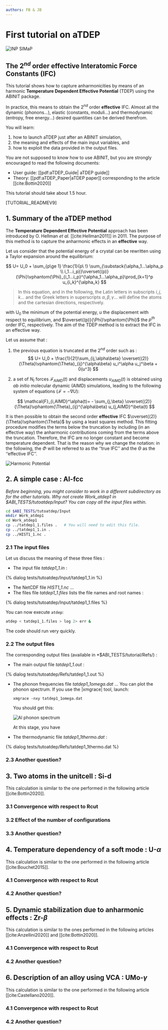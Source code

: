 ```yaml
---
authors: FB & JB
---
```


# First tutorial on aTDEP

![INP SIMaP](https://simap.grenoble-inp.fr/medias/photo/thumbnail4-b_1521620102788-jpg)

## The 2$^{nd}$ order **effective** Interatomic Force Constants (IFC)

This tutorial shows how to capture anharmonicities by means of an harmonic **Temperature Dependent Effective Potential** (TDEP) using the ABINIT package.

In practice, this means to obtain the $2^{nd}$ order **effective** IFC. Almost all the dynamic (phonons...), elastic (constants, moduli...) and thermodynamic (entropy, free energy...) desired quantities can be derived therefrom.

You will learn:

1. how to launch aTDEP just after an ABINIT simulation, 
2. the meaning and effects of the main input variables, and 
3. how to exploit the data provided in the output files.

You are not supposed to know how to use ABINIT, but you are strongly encouraged to read the following documents:

* User guide: [[pdf:aTDEP_Guide| aTDEP guide]]  
* Theory: [[pdf:aTDEP_Paper|aTDEP paper]] corresponding to the article [[cite:Bottin2020]]

This tutorial should take about 1.5 hour.

[TUTORIAL_READMEV9]

## 1. Summary of the aTDEP method

The **Temperature Dependent Effective Potential** approach has been introduced by O. Hellman *et al.* [[cite:Hellman2011]] in 2011. The purpose of this method is to capture the anharmonic effects in an **effective** way. 

Let us consider that the potential energy of a crystal can be rewritten using a Taylor expansion around the equilibrium:

$$
U=   U_0 + \sum_{p\ge 1} \frac{1}{p\ !} \sum_{\substack{\alpha_1...\alpha_p \\ i_1...i_p}}\overset{(p)}{\Phi}\vphantom{\Phi}_{i_1...i_p}^{\alpha_1...\alpha_p}\prod_{k=1}^p u_{i_k}^{\alpha_k}
$$

> In this equation, and in the following, the Latin letters in subscripts $i, j, k...$ and the Greek letters in superscripts $\alpha, \beta, \gamma$... will define the atoms and the cartesian directions, respectively.

with U$_0$ the minimum of the potential energy, $u$ the displacement with respect to equilibrium, and $\overset{(p)}{\Phi}\vphantom{\Phi}$ the $p^{th}$ order IFC, respectively. The aim of the TDEP method is to extract the IFC in an effective way. 

Let us assume that :

1. the previous equation is truncated at the $2^{nd}$ order such as : 
$$
U=   U_0 + \frac{1}{2!}\sum_{ij,\alpha\beta} \overset{(2)}{\Theta}\vphantom{\Theta}_{ij}^{\alpha\beta} u_i^\alpha u_j^\beta + 0(u^3)
$$

2. a set of $N_t$ forces $\mathcal{F}_{AIMD}(t)$ and displacements $u_{AIMD}(t)$ is obtained using *ab initio* molecular dynamic (AIMD) simulations, leading to the following system of equations ($\mathcal{F}=-\nabla U$): 

$$
\mathcal{F}_{i,AIMD}^\alpha(t)=  - \sum_{j,\beta} \overset{(2)}{\Theta}\vphantom{\Theta}_{ij}^{\alpha\beta} u_{j,AIMD}^\beta(t)
$$

It is then possible to obtain the second order **effective** IFC $\overset{(2)}{\Theta}\vphantom{\Theta}$ by using a least squares method. This fitting procedure modifies the terms below the truncation by including (in an effective way) the anharmonic contributions coming from the terms above the truncation. Therefore, the IFC are no longer constant and become temperature dependent. That is the reason why we change the notation: in the following, the $\Phi$ will be referred to as the ‘‘true IFC’’ and the $\Theta$ as the ‘‘effective IFC’’.

![Harmonic Potential](https://upload.wikimedia.org/wikipedia/commons/6/60/Potential_approximation.png)

## 2. A simple case : Al-fcc

*Before beginning, you might consider to work in a different subdirectory as for the other tutorials. Why not create Work_atdep1 in \$ABI_TESTS/tutoatdep/Input? You can copy all the input files within.*

```sh
cd $ABI_TESTS/tutoatdep/Input
mkdir Work_atdep1
cd Work_atdep1
cp ../tatdep1_1.files .   # You will need to edit this file.
cp ../tatdep1_1.in .
cp ../HIST1_1.nc .
```

### 2.1 The input files

Let us discuss the meaning of these three files :

* The input file *tatdep1_1.in* :

{% dialog tests/tutoatdep/Input/tatdep1_1.in %}

* The NetCDF file *HIST1_1.nc* ...
* The files file *tatdep1_1.files* lists the file names and root names :

{% dialog tests/tutoatdep/Input/tatdep1_1.files %}

You can now execute `atdep`:

```sh
atdep < tatdep1_1.files > log 2> err &
```

The code should run very quickly.

### 2.2 The output files

The corresponding output files (available in *$ABI_TESTS/tutorial/Refs/) :

* The main output file *tatdep1_1.out* :

{% dialog tests/tutoatdep/Refs/tatdep1_1.out %}

* The phonon frequencies file *tatdep1_1omega.dat* ... You can plot the phonon spectrum. If you use the |xmgrace| tool, launch:

      xmgrace -nxy tatdep1_1omega.dat

  You should get this:

  ![Al phonon spectrum](atdep1_assets/xxx.png)

  At this stage, you have

* The thermodynamic file *tatdep1_1thermo.dat* :

{% dialog tests/tutoatdep/Refs/tatdep1_1thermo.dat %}

### 2.3 Another question?

## 3. Two atoms in the unitcell : Si-d

This calculation is similar to the one performed in the following article [[cite:Bottin2020]].

###	3.1 Convergence with respect to Rcut

###	3.2 Effect of the number of configurations

###	3.3 Another question?



## 4. Temperature dependency of a soft mode : U-$\alpha$

This calculation is similar to the one performed in the following article [[cite:Bouchet2015]].

###	4.1 Convergence with respect to Rcut

###	4.2 Another question?

## 5. Dynamic stabilization due to anharmonic effects : Zr-$\beta$

This calculation is similar to the ones performed in the following articles [[cite:Anzellini2020]] and [[cite:Bottin2020]].

###	4.1 Convergence with respect to Rcut

###	4.2 Another question?

## 6. Description of an alloy using VCA : UMo-$\gamma$

This calculation is similar to the one performed in the following article [[cite:Castellano2020]].

###	4.1 Convergence with respect to Rcut

###	4.2 Another question?
